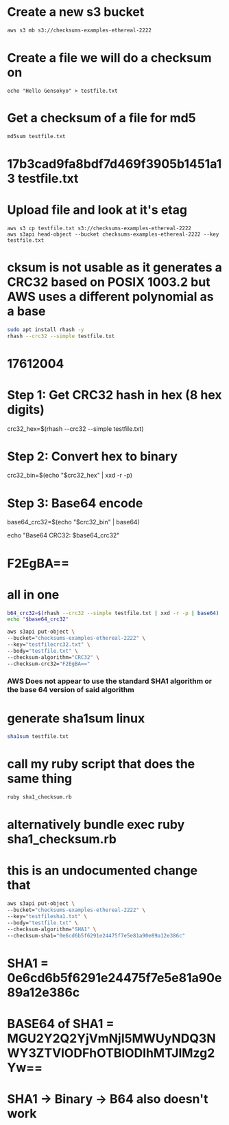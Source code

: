 # Create a new s3 bucket

```md
aws s3 mb s3://checksums-examples-ethereal-2222
```

# Create a file we will do a checksum on

```
echo "Hello Gensokyo" > testfile.txt
```

# Get a checksum of a file for md5
```md
md5sum testfile.txt
```
# 17b3cad9fa8bdf7d469f3905b1451a13  testfile.txt

# Upload file and look at it's etag
```
aws s3 cp testfile.txt s3://checksums-examples-ethereal-2222
aws s3api head-object --bucket checksums-examples-ethereal-2222 --key testfile.txt
```
# cksum is not usable as it generates a CRC32 based on POSIX 1003.2 but AWS uses a different polynomial as a base

```sh
sudo apt install rhash -y
rhash --crc32 --simple testfile.txt
```
# 17612004 

# Step 1: Get CRC32 hash in hex (8 hex digits)
crc32_hex=$(rhash --crc32 --simple testfile.txt)

# Step 2: Convert hex to binary
crc32_bin=$(echo "$crc32_hex" | xxd -r -p)

# Step 3: Base64 encode
base64_crc32=$(echo "$crc32_bin" | base64)

echo "Base64 CRC32: $base64_crc32"
# F2EgBA==

# all in one
```sh
b64_crc32=$(rhash --crc32 --simple testfile.txt | xxd -r -p | base64)
echo "$base64_crc32"
```


```sh
aws s3api put-object \
--bucket="checksums-examples-ethereal-2222" \
--key="testfilecrc32.txt" \
--body="testfile.txt" \
--checksum-algorithm="CRC32" \
--checksum-crc32="F2EgBA=="
```


### AWS Does not appear to use the standard SHA1 algorithm or the base 64 version of said algorithm

# generate sha1sum linux
```sh
sha1sum testfile.txt
```
# call my ruby script that does the same thing
```sh
ruby sha1_checksum.rb
```
# alternatively bundle exec ruby sha1_checksum.rb

# this is an undocumented change that 
```sh
aws s3api put-object \
--bucket="checksums-examples-ethereal-2222" \
--key="testfilesha1.txt" \
--body="testfile.txt" \
--checksum-algorithm="SHA1" \
--checksum-sha1="0e6cd6b5f6291e24475f7e5e81a90e89a12e386c"
```
# SHA1 = 0e6cd6b5f6291e24475f7e5e81a90e89a12e386c
# BASE64 of SHA1 = MGU2Y2Q2YjVmNjI5MWUyNDQ3NWY3ZTVlODFhOTBlODlhMTJlMzg2Yw==
# SHA1 -> Binary -> B64 also doesn't work


